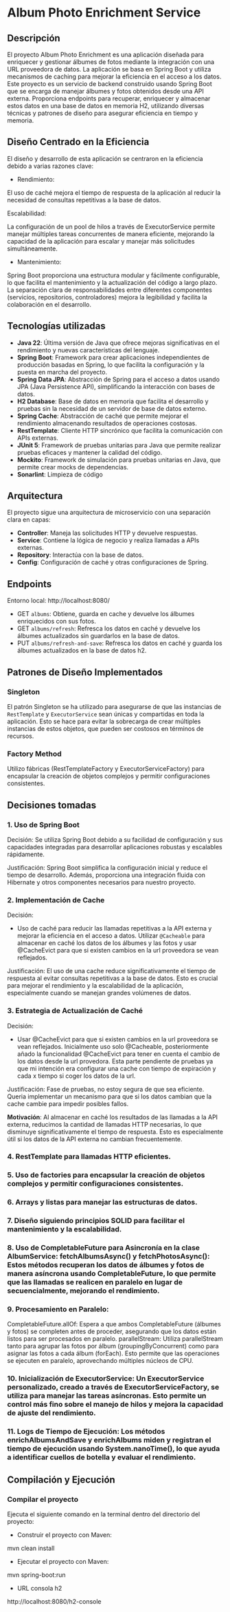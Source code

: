 # Album Photo Enrichment Service

## Descripción
El proyecto Album Photo Enrichment es una aplicación diseñada para enriquecer y gestionar álbumes de fotos mediante la integración con una URL proveedora de datos. La aplicación se basa en Spring Boot y utiliza mecanismos de caching para mejorar la eficiencia en el acceso a los datos.
Este proyecto es un servicio de backend construido usando Spring Boot que se encarga de manejar álbumes y fotos obtenidos desde una API externa. Proporciona endpoints para recuperar, enriquecer y almacenar estos datos en una base de datos en memoria H2, utilizando diversas técnicas y patrones de diseño para asegurar eficiencia en tiempo y memoria.

## Diseño Centrado en la Eficiencia
El diseño y desarrollo de esta aplicación se centraron en la eficiencia debido a varias razones clave:

- Rendimiento:

El uso de caché mejora el tiempo de respuesta de la aplicación al reducir la necesidad de consultas repetitivas a la base de datos.

Escalabilidad:

La configuración de un pool de hilos a través de ExecutorService permite manejar múltiples tareas concurrentes de manera eficiente, mejorando la capacidad de la aplicación para escalar y manejar más solicitudes simultáneamente.
- Mantenimiento:

Spring Boot proporciona una estructura modular y fácilmente configurable, lo que facilita el mantenimiento y la actualización del código a largo plazo.
La separación clara de responsabilidades entre diferentes componentes (servicios, repositorios, controladores) mejora la legibilidad y facilita la colaboración en el desarrollo.

## Tecnologías utilizadas

- **Java 22**: Última versión de Java que ofrece mejoras significativas en el rendimiento y nuevas características del lenguaje.
- **Spring Boot**: Framework para crear aplicaciones independientes de producción basadas en Spring, lo que facilita la configuración y la puesta en marcha del proyecto.
- **Spring Data JPA**: Abstracción de Spring para el acceso a datos usando JPA (Java Persistence API), simplificando la interacción con bases de datos.
- **H2 Database**: Base de datos en memoria que facilita el desarrollo y pruebas sin la necesidad de un servidor de base de datos externo.
- **Spring Cache**: Abstracción de caché que permite mejorar el rendimiento almacenando resultados de operaciones costosas.
- **RestTemplate**: Cliente HTTP sincrónico que facilita la comunicación con APIs externas.
- **JUnit 5**: Framework de pruebas unitarias para Java que permite realizar pruebas eficaces y mantener la calidad del código.
- **Mockito**: Framework de simulación para pruebas unitarias en Java, que permite crear mocks de dependencias.
- **Sonarlint**: Limpieza de código

## Arquitectura
El proyecto sigue una arquitectura de microservicio con una separación clara en capas:
- **Controller**: Maneja las solicitudes HTTP y devuelve respuestas.
- **Service**: Contiene la lógica de negocio y realiza llamadas a APIs externas.
- **Repository**: Interactúa con la base de datos.
- **Config**: Configuración de caché y otras configuraciones de Spring.

## Endpoints

Entorno local: http://localhost:8080/

- GET `albums`: Obtiene, guarda en cache y devuelve los álbumes enriquecidos con sus fotos.
- GET `albums/refresh`: Refresca los datos en caché y devuelve los álbumes actualizados sin guardarlos en la base de datos.
- PUT `albums/refresh-and-save`: Refresca los datos en caché y guarda los álbumes actualizados en la base de datos h2.

## Patrones de Diseño Implementados

### Singleton
El patrón Singleton se ha utilizado para asegurarse de que las instancias de `RestTemplate` y `ExecutorService` sean únicas y compartidas en toda la aplicación. Esto se hace para evitar la sobrecarga de crear múltiples instancias de estos objetos, que pueden ser costosos en términos de recursos.

### Factory Method
Utilizo fábricas (RestTemplateFactory y ExecutorServiceFactory) para encapsular la creación de objetos complejos y permitir configuraciones consistentes.


## Decisiones tomadas

### 1. Uso de Spring Boot
Decisión:
Se utiliza Spring Boot debido a su facilidad de configuración y sus capacidades integradas para desarrollar aplicaciones robustas y escalables rápidamente.

Justificación:
Spring Boot simplifica la configuración inicial y reduce el tiempo de desarrollo. Además, proporciona una integración fluida con Hibernate y otros componentes necesarios para nuestro proyecto.

### 2. Implementación de Cache
Decisión:
- Uso de caché para reducir las llamadas repetitivas a la API externa y mejorar la eficiencia en el acceso a datos.
Utilizar `@Cacheable` para almacenar en caché los datos de los álbumes y las fotos y usar @CacheEvict para que si existen cambios en la url proveedora se vean reflejados.

Justificación:
El uso de una cache reduce significativamente el tiempo de respuesta al evitar consultas repetitivas a la base de datos. 
Esto es crucial para mejorar el rendimiento y la escalabilidad de la aplicación, especialmente cuando se manejan grandes volúmenes de datos.

### 3. Estrategia de Actualización de Caché
Decisión:
- Usar @CacheEvict para que si existen cambios en la url proveedora se vean reflejados.
Inicialmente uso solo @Cacheable, posteriormente añado la funcionalidad @CacheEvict para tener en cuenta el cambio de los datos desde la url provedora. Esta parte pendiente de pruebas ya que mi intención era configurar una cache con tiempo de expiración y cada x tiempo si coger los datos de la url.

Justificación:
Fase de pruebas, no estoy segura de que sea eficiente. Queria implementar un mecanismo para que si los datos cambian que la cache cambie para impedir posibles fallos.

**Motivación**: Al almacenar en caché los resultados de las llamadas a la API externa, reducimos la cantidad de llamadas HTTP necesarias, lo que disminuye significativamente el tiempo de respuesta. Esto es especialmente útil si los datos de la API externa no cambian frecuentemente.

### 4. RestTemplate para llamadas HTTP eficientes.
### 5. Uso de factories para encapsular la creación de objetos complejos y permitir configuraciones consistentes.
### 6. Arrays y listas para manejar las estructuras de datos.
### 7. Diseño siguiendo principios SOLID para facilitar el mantenimiento y la escalabilidad.
### 8. Uso de CompletableFuture para Asincronía en la clase AlbumService: fetchAlbumsAsync() y fetchPhotosAsync(): Estos métodos recuperan los datos de álbumes y fotos de manera asíncrona usando CompletableFuture, lo que permite que las llamadas se realicen en paralelo en lugar de secuencialmente, mejorando el rendimiento.
### 9. Procesamiento en Paralelo:
CompletableFuture.allOf: Espera a que ambos CompletableFuture (álbumes y fotos) se completen antes de proceder, asegurando que los datos están listos para ser procesados en paralelo.
parallelStream: Utiliza parallelStream tanto para agrupar las fotos por álbum (groupingByConcurrent) como para asignar las fotos a cada álbum (forEach). Esto permite que las operaciones se ejecuten en paralelo, aprovechando múltiples núcleos de CPU.
### 10. Inicialización de ExecutorService: Un ExecutorService personalizado, creado a través de ExecutorServiceFactory, se utiliza para manejar las tareas asíncronas. Esto permite un control más fino sobre el manejo de hilos y mejora la capacidad de ajuste del rendimiento.
### 11. Logs de Tiempo de Ejecución: Los métodos enrichAlbumsAndSave y enrichAlbums miden y registran el tiempo de ejecución usando System.nanoTime(), lo que ayuda a identificar cuellos de botella y evaluar el rendimiento.

### 


## Compilación y Ejecución

### Compilar el proyecto

Ejecuta el siguiente comando en la terminal dentro del directorio del proyecto:

- Construir el proyecto con Maven:

mvn clean install

- Ejecutar el proyecto con Maven:

mvn spring-boot:run

- URL consola h2

http://localhost:8080/h2-console

